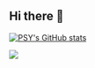 ## Hi there 👋

[![PSY's GitHub stats](https://github-readme-stats.vercel.app/api?username=soyy-park&theme=aura_dark)](https://github.com/anuraghazra/github-readme-stats)

<a href="https://solved.ac/psy9881">
    <img src="http://mazassumnida.wtf/api/v2/generate_badge?boj=psy9881" />
  </a>
  
<!--
**soyy-park/soyy-park** is a ✨ _special_ ✨ repository because its `README.md` (this file) appears on your GitHub profile.

Here are some ideas to get you started:

- 🔭 I’m currently working on ...
- 🌱 I’m currently learning ...
- 👯 I’m looking to collaborate on ...
- 🤔 I’m looking for help with ...
- 💬 Ask me about ...
- 📫 How to reach me: ...
- 😄 Pronouns: ...
- ⚡ Fun fact: ...
-->
